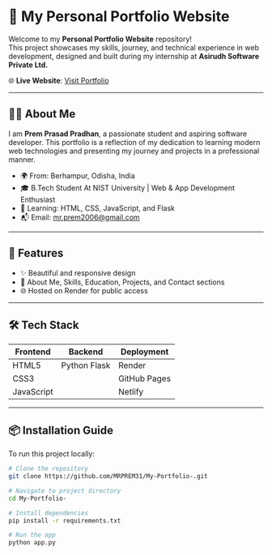 # 💼 My Personal Portfolio Website

Welcome to my **Personal Portfolio Website** repository!  
This project showcases my skills, journey, and technical experience in web development, designed and built during my internship at **Asirudh Software Private Ltd.**

🌐 **Live Website**: [Visit Portfolio](https://my-portfolio-48pg.onrender.com/)  


---

## 🧑‍💻 About Me

I am **Prem Prasad Pradhan**, a passionate student and aspiring software developer. This portfolio is a reflection of my dedication to learning modern web technologies and presenting my journey and projects in a professional manner.

- 🌍 From: Berhampur, Odisha, India  
- 🎓 B.Tech Student At NIST University | Web & App Development Enthusiast  
- 🧠 Learning: HTML, CSS, JavaScript, and Flask
- 📬 Email: [mr.prem2006@gmail.com](mailto:mr.prem2006@gmail.com)

---

## 🚀 Features

- ✨ Beautiful and responsive design
- 🧾 About Me, Skills, Education, Projects, and Contact sections
- 🌐 Hosted on Render for public access


---

## 🛠️ Tech Stack

| Frontend      | Backend      | Deployment  |
| ------------- | ------------ | ------------ |
| HTML5         | Python Flask | Render       |
| CSS3          |   | GitHub Pages |
| JavaScript    |    | Netlify  |

---




## 📦 Installation Guide

To run this project locally:

```bash
# Clone the repository
git clone https://github.com/MRPREM31/My-Portfolio-.git

# Navigate to project directory
cd My-Portfolio-

# Install dependencies
pip install -r requirements.txt

# Run the app
python app.py
